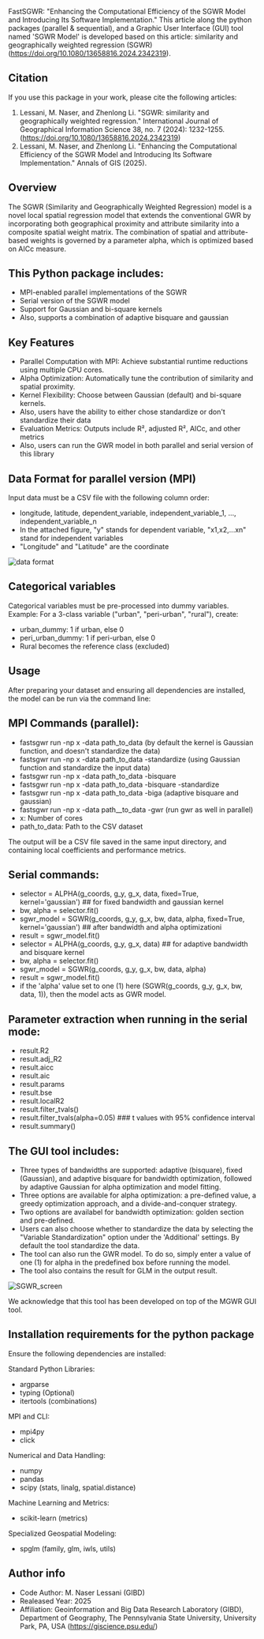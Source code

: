 FastSGWR: "Enhancing the Computational Efficiency of the SGWR Model and Introducing Its Software Implementation." This article along the python packages (parallel & sequential), and a Graphic User Interface (GUI) tool named 'SGWR Model' is developed based on this article: similarity and geographically weighted regression (SGWR) (https://doi.org/10.1080/13658816.2024.2342319).  

Citation
--------
If you use this package in your work, please cite the following articles:

1. Lessani, M. Naser, and Zhenlong Li. "SGWR: similarity and geographically weighted regression." International Journal of Geographical Information Science 38, no. 7 (2024): 1232-1255. (https://doi.org/10.1080/13658816.2024.2342319)
2. Lessani, M. Naser, and Zhenlong Li. "Enhancing the Computational Efficiency of the SGWR Model and Introducing Its Software Implementation." Annals of GIS (2025).
   
Overview
--------
The SGWR (Similarity and Geographically Weighted Regression) model is a novel local spatial regression model that extends the conventional GWR by incorporating both geographical proximity and attribute similarity into a composite spatial weight matrix. The  combination of spatial and attribute-based weights is governed by a parameter alpha, which is optimized based on AICc measure.

This Python package includes:
----------------------------
- MPI-enabled parallel implementations of the SGWR
- Serial version of the SGWR model
- Support for Gaussian and bi-square kernels
- Also, supports a combination of adaptive bisquare and gaussian

Key Features
------------
- Parallel Computation with MPI: Achieve substantial runtime reductions using multiple CPU cores.
- Alpha Optimization: Automatically tune the contribution of similarity and spatial proximity.
- Kernel Flexibility: Choose between Gaussian (default) and bi-square kernels.
- Also, users have the ability to either chose standardize or don't standardize their data
- Evaluation Metrics: Outputs include R², adjusted R², AICc, and other metrics
- Also, users can run the GWR model in both parallel and serial version of this library

Data Format for parallel version (MPI)
--------------------------------------
Input data must be a CSV file with the following column order:
- longitude, latitude, dependent_variable, independent_variable_1, ..., independent_variable_n
- In the attached figure, "y" stands for dependent variable, "x1,x2,...xn" stand for independent variables
- "Longitude" and "Latitude" are the coordinate

![data format](https://github.com/user-attachments/assets/e5e6547d-5eb0-444a-a9be-8b315cbf9997)

Categorical variables
---------------------
Categorical variables must be pre-processed into dummy variables.
Example: For a 3-class variable ("urban", "peri-urban", "rural"), create:
- urban_dummy: 1 if urban, else 0
- peri_urban_dummy: 1 if peri-urban, else 0
- Rural becomes the reference class (excluded)

Usage
-----
After preparing your dataset and ensuring all dependencies are installed, the model can be run via the command line:

MPI Commands (parallel):
----------------------------
- fastsgwr run -np x -data path_to_data (by default the kernel is Gaussian function, and doesn't standardize the data)
- fastsgwr run -np x -data path_to_data -standardize (using Gaussian function and standardize the input data)
- fastsgwr run -np x -data path_to_data -bisquare 
- fastsgwr run -np x -data path_to_data -bisquare -standardize
- fastsgwr run -np x -data path_to_data -biga (adaptive bisquare and gaussian)
- fastsgwr run -np x -data path__to_data -gwr (run gwr as well in parallel)
- x: Number of cores
- path_to_data: Path to the CSV dataset

The output will be a CSV file saved in the same input directory, and containing local coefficients and performance metrics.

Serial commands:
----------------------------
- selector = ALPHA(g_coords, g_y, g_x, data, fixed=True, kernel='gaussian') ## for fixed bandwidth and gaussian kernel
- bw, alpha = selector.fit()
- sgwr_model = SGWR(g_coords, g_y, g_x, bw, data, alpha, fixed=True, kernel='gaussian') ## after bandwidth and alpha optimizationi
- result = sgwr_model.fit()
- selector = ALPHA(g_coords, g_y, g_x, data) ## for adaptive bandwidth and bisquare kernel
- bw, alpha = selector.fit()
- sgwr_model = SGWR(g_coords, g_y, g_x, bw, data, alpha) 
- result = sgwr_model.fit()
- if the 'alpha' value set to one (1) here (SGWR(g_coords, g_y, g_x, bw, data, 1)), then the model acts as GWR model.  

Parameter extraction when running in the serial mode:
----------------------------
- result.R2
- result.adj_R2
- result.aicc
- result.aic
- result.params
- result.bse
- result.localR2
- result.filter_tvals()
- result.filter_tvals(alpha=0.05) ### t values with 95% confidence interval
- result.summary()

The GUI tool includes:
---------------------
- Three types of bandwidths are supported: adaptive (bisquare), fixed (Gaussian), and adaptive bisquare for bandwidth optimization, followed by adaptive Gaussian for alpha optimization and model fitting.
- Three options are available for alpha optimization: a pre-defined value, a greedy optimization approach, and a divide-and-conquer strategy.
- Two options are availabel for bandwidth optimization: golden section and pre-defined.
- Users can also choose whether to standardize the data by selecting the "Variable Standardization" option under the 'Additional' settings. By default the tool standardize the data.
- The tool can also run the GWR model. To do so, simply enter a value of one (1) for alpha in the predefined box before running the model.
- The tool also contains the result for GLM in the output result. 
  
![SGWR_screen](https://github.com/user-attachments/assets/fdd29f0b-ee43-4a42-92c2-b80bb2ada358)

We acknowledge that this tool has been developed on top of the MGWR GUI tool.

Installation requirements for the python package
------------------------------------------------
Ensure the following dependencies are installed:

Standard Python Libraries:
- argparse
- typing (Optional)
- itertools (combinations)

MPI and CLI:
- mpi4py
- click

Numerical and Data Handling:
- numpy
- pandas
- scipy (stats, linalg, spatial.distance)

Machine Learning and Metrics:
- scikit-learn (metrics)

Specialized Geospatial Modeling:
- spglm (family, glm, iwls, utils)

Author info
------------
- Code Author: M. Naser Lessani (GIBD)
- Realeased Year: 2025
- Affiliation: Geoinformation and Big Data Research Laboratory (GIBD), Department of Geography, The Pennsylvania State University, University Park, PA, USA (https://giscience.psu.edu/) 
